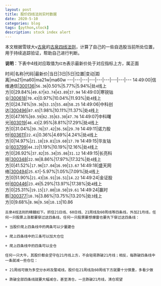 ```yaml
---
layout: post
title: 股价四线法则实时数据
date: 2020-5-10
categories: blog
tags: [python,stock]
description: stock index alert
---
```



本文根据雪球大v[古泉](https://xueqiu.com/u/7148646888)的[古泉四线法则](https://xueqiu.com/7148646888/130498192)，计算了自己的一些自选股当前所处位置，用于持续追踪验证，帮助自己进行判断。

**说明**：下表中4线对应取值为`红色`表示最新价处于对应指标上方，属正面

时间|名称|代码|最新价|当日|3日|5日|位置|变动|距离|ma21|ma60|ma21w|ma60w
---|---|---|---|---|---|---|---|---
14:49:00|信维通信|[300136](https://xueqiu.com/S/SZ300136)|`56.36`|0.50%|5.77%|5.94%|处`4`线上方|0|29.84%|`49.67`|`43.74`|`43.89`|`37.94`
14:49:03|寒锐钴业|[300618](https://xueqiu.com/S/SZ300618)|`70.43`|0.97%|10.04%|11.93%|处`4`线上方|0|24.74%|`59.36`|`53.15`|`55.48`|`58.25`
14:49:06|中科创达|[300496](https://xueqiu.com/S/SZ300496)|`87.65`|1.98%|10.11%|11.37%|处`4`线上方|0|47.16%|`69.59`|`62.35`|`63.30`|`47.76`
14:49:07|中科曙光|[603019](https://xueqiu.com/S/SH603019)|`46.43`|2.95%|8.81%|17.29%|处`4`线上方|0|31.04%|`39.76`|`37.42`|`36.56`|`29.70`
14:49:11|诺力股份|[603611](https://xueqiu.com/S/SH603611)|`22.41`|0.36%|4.69%|4.24%|处`4`线上方|0|14.97%|`21.18`|`19.81`|`19.60`|`17.70`
14:49:15|华友钴业|[603799](https://xueqiu.com/S/SH603799)|`44.22`|1.19%|10.19%|12.16%|处`4`线上方|0|26.92%|`37.82`|`35.34`|`35.86`|`31.12`
14:49:15|长亮科技|[300348](https://xueqiu.com/S/SZ300348)|`22.98`|8.86%|17.97%|17.32%|处`4`线上方|0|41.52%|`17.96`|`17.04`|`16.99`|`13.67`
14:49:18|盛天网络|[300494](https://xueqiu.com/S/SZ300494)|`25.67`|-5.97%|1.05%|7.09%|处`4`线上方|0|51.90%|`21.43`|`16.91`|`16.51`|`14.22`
14:49:24|金证股份|[600446](https://xueqiu.com/S/SH600446)|`23.49`|5.29%|13.97%|17.38%|处`4`线上方|0|25.31%|`19.15`|`17.80`|`18.50`|`19.61`
14:49:24|赢时胜|[300377](https://xueqiu.com/S/SZ300377)|`10.76`|3.86%|13.75%|13.20%|处`3`线上方|0|9.68%|`8.96`|`9.50`|`10.13`|10.86

```
古泉4线法则的精髓如下。抓住21日线、60日线、21周线及60周线等四条线，外加21月线，任何一只股票上涨都要穿过这四条线，任何一只股票要想爆雷也要先下穿过这四条线：

+ 当股价爬上四条线中的两条可以少量建仓

+ 爬上四条线中的三条可以加大仓位

+ 爬上四条线中的四条可以全仓

任何一只大牛，其股价都会坚守在21月线上方，不会轻易跌破21月线；相反，每跌破四条线中一条就减一些仓位：

+ 21周线可做为多空分水岭及警戒线，股价在21周线及60周线下方就要十分慎重，多看少做

+ 跌破全部四条线就要大幅减仓，甚至清仓，一旦跌破21月线，清仓观望
```